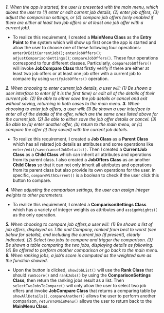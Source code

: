 ****1.*** When the app is started, the user is presented with the main menu, which allows the
user to (1) enter or edit current job details, (2) enter job offers, (3) adjust the comparison
settings, or (4) compare job offers (only enabled if there are either at least two job offers or at least one job offer with a current job).*

- To realize this requirement, I created a **MainMenu Class** as the **Entry Point** to the system which will show up first once the app is started and allow the user to choose one of these following four operations: `enterOrEditCurrentJob()`; `enterJobOffers()`; `adjustComparisonSettings()`; `compareJobOffers()`. These four operations correspond to four different classes. Particularly, `compareJobOffers()` will invoke **JobCompare Class** that firstly verify if there are either at least two job offers or at least one job offer with a current job to compare by using `verifyJobOffers()` operation.   

****2.*** When choosing to ​enter current job details, ​a user will: (1) Be shown a user interface to enter (if it is the first time) or edit all of the details of their current job. (2) Be able to either save the job details or cancel and exit without saving, returning in both cases to the main menu. ***3.*** When choosing to ​enter job offers, ​a user will: (1) Be shown a user interface to enter all of the details of the offer, which are the same ones listed above for the current job. (2) Be able to either save the job offer details or cancel. (3) Be able to (a) enter another offer, (b) return to the main menu, or (c) compare the offer (if they saved) with the current job details.*

- To realize this requirement, I created a **Job Class** as a **Parent Class** which has all related job details as attributes and some operations like `enter/edit/save/cancelJobDetails()`. Then I created a **CurrentJob Class** as a **Child Class** which can inherit all attributes and operations from its parent class. I also created a **JobOffers Class** as an another **Child Class** so that it can not only inherit all attributes and operations from its parent class but also provide its own operations for the user. In specific, `compareWithCurrent()` is a boolean to check if the user click this button to compare. 

****4.*** When ​adjusting the comparison settings, ​the user can assign integer ​weights to other parameters.*

- To realize this requirement, I created a **ComparisonSettings Class** which has a variety of integer weights as attributes and `assignWeights()` as the only operation.

****5.*** When choosing to ​compare job offers, ​a user will: (1) Be shown a list of job offers, displayed as Title and Company, ranked from best to worst (see below for details), and including the current job (if present), clearly indicated. (2) Select two jobs to compare and trigger the comparison. (3) Be shown a table comparing the two jobs, displaying details as following. (4) Be offered to perform another comparison or go back to the main menu. ***6.*** When ranking jobs, a job’s score is computed as the ​weighted​ sum as the function showed.*

- Upon the button is clicked, `showJobList()` will use the **Rank Class** that should `runScore()` and `rankJobs()` by using the **ComparisonSettings Class**, then return the ranking jobs result as a list. Then `selectTwoJobsToCompare()` will only allow the user to select two job offers and invoke **JobCompare Class** that returns a comparing table by `showAllDetails()`. `compareAnother()` allows the user to perform another comparison, `returnToMainMenu()` allows the user to return back to the **MainMenu Class**.   
